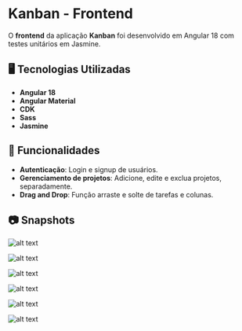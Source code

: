 # Kanban - Frontend

O **frontend** da aplicação **Kanban** foi desenvolvido em Angular 18 com testes unitários em Jasmine.

## 🖥️ Tecnologias Utilizadas

- **Angular 18**
- **Angular Material**
- **CDK**
- **Sass**
- **Jasmine**

## 🚀 Funcionalidades

- **Autenticação**: Login e signup de usuários.
- **Gerenciamento de projetos**: Adicione, edite e exclua projetos, separadamente.
- **Drag and Drop**: Função arraste e solte de tarefas e colunas.

## 📷 Snapshots

![alt text](<Captura de tela 2024-12-19 171829.png>)

![alt text](<Captura de tela 2024-12-19 171848.png>)

![alt text](<Captura de tela 2024-12-19 171948.png>)

![alt text](<Captura de tela 2024-12-19 171957.png>)

![alt text](<Captura de tela 2024-12-19 172009.png>)

![alt text](<Captura de tela 2024-12-19 172021.png>)
